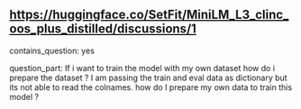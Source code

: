 ## https://huggingface.co/SetFit/MiniLM_L3_clinc_oos_plus_distilled/discussions/1

contains_question: yes

question_part: If i want to train the model with my own dataset how do i prepare the dataset ? I am passing the train and eval data as dictionary but its not able to read the colnames. how do I prepare my own data to train this model ?